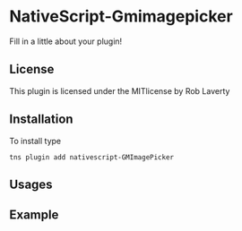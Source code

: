 # NativeScript-Gmimagepicker


Fill in a little about your plugin!

## License
This plugin is licensed under the MITlicense by Rob Laverty

## Installation
To install type

```
tns plugin add nativescript-GMImagePicker
```

## Usages

## Example

